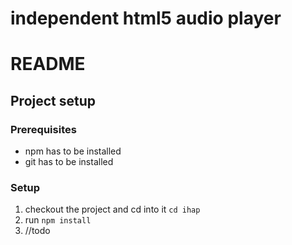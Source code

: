 # **i**ndependent **h**tml5 **a**udio **p**layer
# README
## Project setup
### Prerequisites
* npm has to be installed
* git has to be installed
 
### Setup
1. checkout the project and cd into it `cd ihap`
2. run `npm install`
3. //todo
